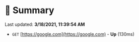 # 📖 Summary
Last updated: **3/18/2021, 11:39:54 AM**

- `GET` [https://google.com](https://google.com) - **Up** (130ms)
